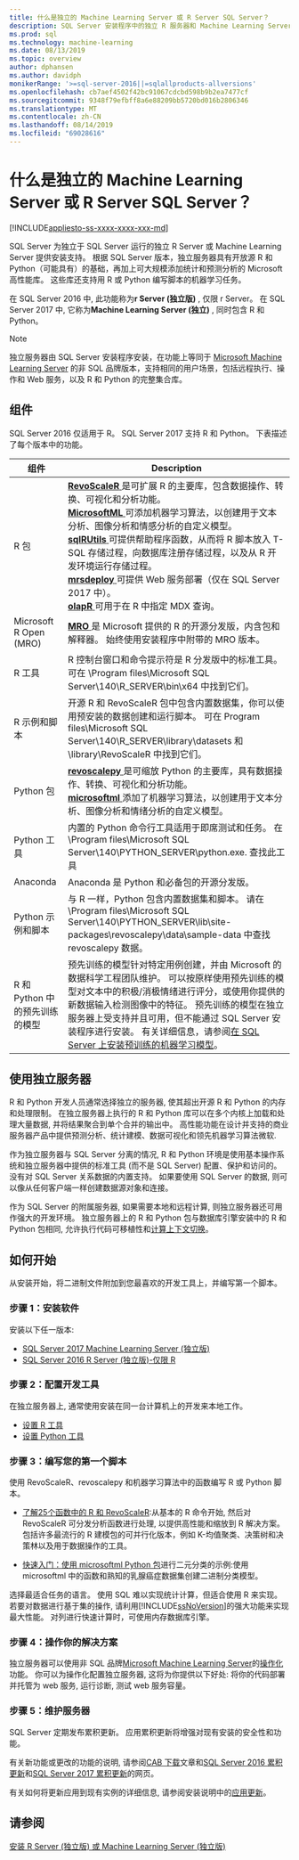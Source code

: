 ```yaml
---
title: 什么是独立的 Machine Learning Server 或 R Server SQL Server？
description: SQL Server 安装程序中的独立 R 服务器和 Machine Learning Server 简介概述
ms.prod: sql
ms.technology: machine-learning
ms.date: 08/13/2019
ms.topic: overview
author: dphansen
ms.author: davidph
monikerRange: '>=sql-server-2016||=sqlallproducts-allversions'
ms.openlocfilehash: cb7aef4502f42bc91067cdcbd598b9b2ea7477cf
ms.sourcegitcommit: 9348f79efbff8a6e88209bb5720bd016b2806346
ms.translationtype: MT
ms.contentlocale: zh-CN
ms.lasthandoff: 08/14/2019
ms.locfileid: "69028616"
---
```

# <a name="what-are-standalone-machine-learning-server-or-r-server-in-sql-server"></a>什么是独立的 Machine Learning Server 或 R Server SQL Server？
[!INCLUDE[appliesto-ss-xxxx-xxxx-xxx-md](../../includes/appliesto-ss-xxxx-xxxx-xxx-md.md)]

SQL Server 为独立于 SQL Server 运行的独立 R Server 或 Machine Learning Server 提供安装支持。 根据 SQL Server 版本，独立服务器具有开放源 R 和 Python（可能具有）的基础，再加上可大规模添加统计和预测分析的 Microsoft 高性能库。 这些库还支持用 R 或 Python 编写脚本的机器学习任务。 

在 SQL Server 2016 中, 此功能称为**r Server (独立版)** , 仅限 r Server。 在 SQL Server 2017 中, 它称为**Machine Learning Server (独立)** , 同时包含 R 和 Python。  

> [!Note]
> 独立服务器由 SQL Server 安装程序安装，在功能上等同于 [Microsoft Machine Learning Server](https://docs.microsoft.com/machine-learning-server/what-is-machine-learning-server) 的非 SQL 品牌版本，支持相同的用户场景，包括远程执行、操作和 Web 服务，以及 R 和 Python 的完整集合库。

## <a name="components"></a>组件

SQL Server 2016 仅适用于 R。 SQL Server 2017 支持 R 和 Python。 下表描述了每个版本中的功能。

| 组件 | Description |
|-----------|-------------|
| R 包 | [**RevoScaleR** ](ref-r-revoscaler.md) 是可扩展 R 的主要库，包含数据操作、转换、可视化和分析功能。  <br/>[**MicrosoftML** ](ref-r-microsoftml.md) 可添加机器学习算法，以创建用于文本分析、图像分析和情感分析的自定义模型。 <br/>[**sqlRUtils** ](ref-r-sqlrutils.md) 可提供帮助程序函数，从而将 R 脚本放入 T-SQL 存储过程，向数据库注册存储过程，以及从 R 开发环境运行存储过程。<br/>[**mrsdeploy** ](operationalization-with-mrsdeploy.md) 可提供 Web 服务部署（仅在 SQL Server 2017 中）。 <br/>[**olapR** ](ref-r-olapr.md) 可用于在 R 中指定 MDX 查询。|
| Microsoft R Open (MRO) | [**MRO** ](https://mran.microsoft.com/open) 是 Microsoft 提供的 R 的开源分发版，内含包和解释器。 始终使用安装程序中附带的 MRO 版本。 |
| R 工具 | R 控制台窗口和命令提示符是 R 分发版中的标准工具。 可在  \Program files\Microsoft SQL Server\140\R_SERVER\bin\x64 中找到它们。 |
| R 示例和脚本 |  开源 R 和 RevoScaleR 包中包含内置数据集，你可以使用预安装的数据创建和运行脚本。 可在 Program files\Microsoft SQL Server\140\R_SERVER\library\datasets 和 \library\RevoScaleR 中找到它们。 |
| Python 包 | [**revoscalepy** ](../python/ref-py-revoscalepy.md) 是可缩放 Python 的主要库，具有数据操作、转换、可视化和分析功能。 <br/>[**microsoftml** ](../python/ref-py-microsoftml.md) 添加了机器学习算法，以创建用于文本分析、图像分析和情绪分析的自定义模型。  |
| Python 工具 | 内置的 Python 命令行工具适用于即席测试和任务。 在 \Program files\Microsoft SQL Server\140\PYTHON_SERVER\python.exe. 查找此工具 |
| Anaconda | Anaconda 是 Python 和必备包的开源分发版。 |
| Python 示例和脚本 | 与 R 一样，Python 包含内置数据集和脚本。 请在 \Program files\Microsoft SQL Server\140\PYTHON_SERVER\lib\site-packages\revoscalepy\data\sample-data 中查找 revoscalepy 数据。 |
| R 和 Python 中的预先训练的模型 | 预先训练的模型针对特定用例创建，并由 Microsoft 的数据科学工程团队维护。 可以按原样使用预先训练的模型对文本中的积极/消极情绪进行评分，或使用你提供的新数据输入检测图像中的特征。 预先训练的模型在独立服务器上受支持并且可用，但不能通过 SQL Server 安装程序进行安装。 有关详细信息，请参阅[在 SQL Server 上安装预训练的机器学习模型](../install/sql-pretrained-models-install.md)。 |

## <a name="using-a-standalone-server"></a>使用独立服务器

R 和 Python 开发人员通常选择独立的服务器, 使其超出开源 R 和 Python 的内存和处理限制。 在独立服务器上执行的 R 和 Python 库可以在多个内核上加载和处理大量数据, 并将结果聚合到单个合并的输出中。 高性能功能在设计并支持的商业服务器产品中提供预测分析、统计建模、数据可视化和领先机器学习算法微软.

作为独立服务器与 SQL Server 分离的情况, R 和 Python 环境是使用基本操作系统和独立服务器中提供的标准工具 (而不是 SQL Server) 配置、保护和访问的。 没有对 SQL Server 关系数据的内置支持。 如果要使用 SQL Server 的数据, 则可以像从任何客户端一样创建数据源对象和连接。

作为 SQL Server 的附属服务器, 如果需要本地和远程计算, 则独立服务器还可用作强大的开发环境。 独立服务器上的 R 和 Python 包与数据库引擎安装中的 R 和 Python 包相同, 允许执行代码可移植性和[计算上下文切换](https://docs.microsoft.com/machine-learning-server/r/concept-what-is-compute-context)。

## <a name="how-to-get-started"></a>如何开始

从安装开始，将二进制文件附加到您最喜欢的开发工具上，并编写第一个脚本。

### <a name="step-1-install-the-software"></a>步骤 1：安装软件

安装以下任一版本:

+ [SQL Server 2017 Machine Learning Server (独立版)](../install/sql-machine-learning-standalone-windows-install.md)
+ [SQL Server 2016 R Server (独立版)-仅限 R](../install/sql-r-standalone-windows-install.md)

### <a name="step-2-configure-a-development-tool"></a>步骤 2：配置开发工具

在独立服务器上, 通常使用安装在同一台计算机上的开发来本地工作。

+ [设置 R 工具](set-up-a-data-science-client.md)
+ [设置 Python 工具](../python/setup-python-client-tools-sql.md)

### <a name="step-3-write-your-first-script"></a>步骤 3：编写您的第一个脚本

使用 RevoScaleR、revoscalepy 和机器学习算法中的函数编写 R 或 Python 脚本。
  
  + [了解25个函数中的 R 和 RevoScaleR](https://docs.microsoft.com/machine-learning-server/r/tutorial-r-to-revoscaler):从基本的 R 命令开始, 然后对 RevoScaleR 可分发分析函数进行处理, 以提供高性能和缩放到 R 解决方案。 包括许多最流行的 R 建模包的可并行化版本，例如 K-均值聚类、决策树和决策林以及用于数据操作的工具。

  + [快速入门：使用 microsoftml Python 包](https://docs.microsoft.com/machine-learning-server/python/quickstart-binary-classification-with-microsoftml)进行二元分类的示例:使用 microsoftml 中的函数和熟知的乳腺癌症数据集创建二进制分类模型。

选择最适合任务的语言。 使用 SQL 难以实现统计计算，但适合使用 R 来实现。 若要对数据进行基于集的操作, 请利用[!INCLUDE[ssNoVersion](../../includes/ssnoversion-md.md)]的强大功能来实现最大性能。 对列进行快速计算时，可使用内存数据库引擎。

### <a name="step-4-operationalize-your-solution"></a>步骤 4：操作你的解决方案

独立服务器可以使用非 SQL 品牌[Microsoft Machine Learning Server](https://docs.microsoft.com/machine-learning-server/what-is-machine-learning-server)的[操作化](https://docs.microsoft.com//machine-learning-server/what-is-operationalization)功能。 你可以为操作化配置独立服务器, 这将为你提供以下好处: 将你的代码部署并托管为 web 服务, 运行诊断, 测试 web 服务容量。

### <a name="step-5-maintain-your-server"></a>步骤 5：维护服务器

SQL Server 定期发布累积更新。 应用累积更新将增强对现有安装的安全性和功能。 

有关新功能或更改的功能的说明, 请参阅[CAB 下载](../install/sql-ml-cab-downloads.md)文章和[SQL Server 2016 累积更新](https://support.microsoft.com/help/3177312/sql-server-2016-build-versions)和[SQL Server 2017 累积更新](https://support.microsoft.com/help/4047329)的网页。 

有关如何将更新应用到现有实例的详细信息, 请参阅安装说明中的[应用更新](../install/sql-machine-learning-standalone-windows-install.md#apply-cu)。

## <a name="see-also"></a>请参阅

 [安装 R Server (独立版) 或 Machine Learning Server (独立版)](../install/sql-machine-learning-standalone-windows-install.md)

